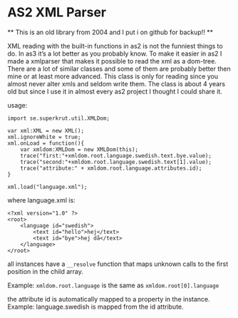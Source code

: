 # AS2 XML Parser
** This is an old library from 2004 and I put i on github for backup!! **


XML reading with the built-in functions in as2 is not the funniest things to do. In as3 it’s a lot better as you probably know. To make it easier in as2 I made a xmlparser that makes it possible to read the xml as a dom-tree. There are a lot of similar classes and some of them are probably better then mine or at least more advanced. This class is only for reading since you almost never alter xmls and seldom write them. The class is about 4 years old but since I use it in almost every as2 project I thought I could share it.

usage:

	import se.superkrut.util.XMLDom;
	
	var xml:XML = new XML();
	xml.ignoreWhite = true;
	xml.onLoad = function(){
		var xmldom:XMLDom = new XMLDom(this);
		trace("first:"+xmldom.root.language.swedish.text.bye.value);
		trace("second:"+xmldom.root.language.swedish.text[1].value);
		trace("attribute:" + xmldom.root.language.attributes.id);
	}
	
	xml.load("language.xml");
	
where language.xml is:
	
	<?xml version="1.0" ?>
	<root>
		<language id="swedish">
			<text id="hello">hej</text>
			<text id="bye">hej då</text>
		</language>
	</root>

all instances have a `__resolve` function that maps unknown calls to the first position in the child array. 

Example: `xmldom.root.language` is the same as `xmldom.root[0].language`

the attribute id is automatically mapped to a property in the instance. Example:
language.swedish is mapped from the id attribute.